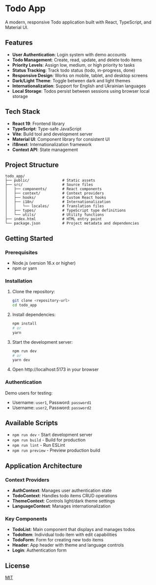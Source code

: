 # Todo App

A modern, responsive Todo application built with React, TypeScript, and Material UI.

## Features

- **User Authentication**: Login system with demo accounts
- **Todo Management**: Create, read, update, and delete todo items
- **Priority Levels**: Assign low, medium, or high priority to tasks
- **Status Tracking**: Track todo status (todo, in-progress, done)
- **Responsive Design**: Works on mobile, tablet, and desktop screens
- **Dark/Light Theme**: Toggle between dark and light themes
- **Internationalization**: Support for English and Ukrainian languages
- **Local Storage**: Todos persist between sessions using browser local storage

## Tech Stack

- **React 19**: Frontend library
- **TypeScript**: Type-safe JavaScript
- **Vite**: Build tool and development server
- **Material UI**: Component library for consistent UI
- **i18next**: Internationalization framework
- **Context API**: State management

## Project Structure

```
todo_app/
├── public/               # Static assets
├── src/                  # Source files
│   ├── components/       # React components
│   ├── context/          # Context providers
│   ├── hooks/            # Custom React hooks
│   ├── i18n/             # Internationalization
│   │   └── locales/      # Translation files
│   ├── types/            # TypeScript type definitions
│   └── utils/            # Utility functions
├── index.html            # HTML entry point
└── package.json          # Project metadata and dependencies
```

## Getting Started

### Prerequisites

- Node.js (version 16.x or higher)
- npm or yarn

### Installation

1. Clone the repository:

   ```bash
   git clone <repository-url>
   cd todo_app
   ```

2. Install dependencies:

   ```bash
   npm install
   # or
   yarn
   ```

3. Start the development server:

   ```bash
   npm run dev
   # or
   yarn dev
   ```

4. Open http://localhost:5173 in your browser

### Authentication

Demo users for testing:

- Username: `user1`, Password: `password1`
- Username: `user2`, Password: `password2`

## Available Scripts

- `npm run dev` - Start development server
- `npm run build` - Build for production
- `npm run lint` - Run ESLint
- `npm run preview` - Preview production build

## Application Architecture

### Context Providers

- **AuthContext**: Manages user authentication state
- **TodoContext**: Handles todo items CRUD operations
- **ThemeContext**: Controls light/dark theme settings
- **LanguageContext**: Manages internationalization

### Key Components

- **TodoList**: Main component that displays and manages todos
- **TodoItem**: Individual todo item with edit capabilities
- **TodoForm**: Form for creating new todo items
- **Header**: App header with theme and language controls
- **Login**: Authentication form

## License

[MIT](LICENSE)

